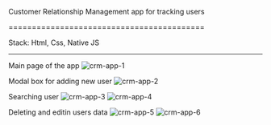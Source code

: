 Customer Relationship Management app for tracking users

==========================================

Stack:
Html, Css, Native JS

------------------------------------

Main page of the app
![crm-app-1](https://user-images.githubusercontent.com/67440883/185342415-c7c0a68e-a065-4c59-8719-9d06bd01ed36.png)

Modal box for adding new user
![crm-app-2](https://user-images.githubusercontent.com/67440883/185342422-acb159f5-cd21-49eb-995c-6962f7686183.png)

Searching user
![crm-app-3](https://user-images.githubusercontent.com/67440883/185342424-facecbb7-c316-4354-a492-3d4722eca947.png)
![crm-app-4](https://user-images.githubusercontent.com/67440883/185342427-37824262-09d1-4ff3-a47a-07e855a05962.png)

Deleting and editin users data
![crm-app-5](https://user-images.githubusercontent.com/67440883/185342432-d28b3d69-2b01-489a-bbab-f11f8e58cfbb.png)
![crm-app-6](https://user-images.githubusercontent.com/67440883/185342437-74c2f8c7-0cec-42fe-b44d-889e5851b2b8.png)

